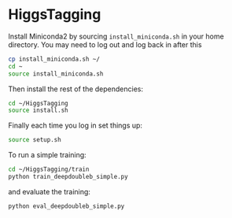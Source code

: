# HiggsTagging
Install Miniconda2 by sourcing `install_miniconda.sh` in your home directory. You may need to log out and log back in after this
```bash
cp install_miniconda.sh ~/
cd ~
source install_miniconda.sh
```

Then install the rest of the dependencies:
```bash
cd ~/HiggsTagging
source install.sh
```

Finally each time you log in set things up:
```bash
source setup.sh
```

To run a simple training:
```bash
cd ~/HiggsTagging/train
python train_deepdoubleb_simple.py
```
and evaluate the training:
```bash
python eval_deepdoubleb_simple.py
```
